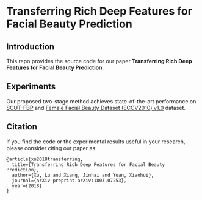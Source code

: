 # Transferring Rich Deep Features for Facial Beauty Prediction

## Introduction
This repo provides the source code for our paper **Transferring Rich Deep Features for Facial Beauty Prediction**.

## Experiments
Our proposed two-stage method achieves state-of-the-art performance on [SCUT-FBP](http://www.hcii-lab.net/data/scut-fbp/en/introduce.html) and [Female Facial Beauty Dataset (ECCV2010) v1.0](https://www.researchgate.net/publication/261595808_Female_Facial_Beauty_Dataset_ECCV2010_v10) dataset.


## Citation 
If you find the code or the experimental results useful in your research, please consider citing our paper as:

```
@article{xu2018transferring,
  title={Transferring Rich Deep Features for Facial Beauty Prediction},
  author={Xu, Lu and Xiang, Jinhai and Yuan, Xiaohui},
  journal={arXiv preprint arXiv:1803.07253},
  year={2018}
}
```
